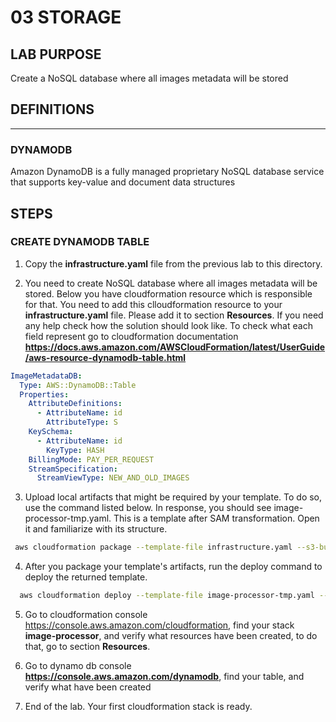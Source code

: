 # 03 STORAGE

## LAB PURPOSE

Create a NoSQL database where all images metadata will be stored

## DEFINITIONS
----

### DYNAMODB

Amazon DynamoDB is a fully managed proprietary NoSQL database service that supports key-value and document data structures

## STEPS

### CREATE DYNAMODB TABLE

1. Copy the **infrastructure.yaml** file from the previous lab to this directory.

2. You need to create NoSQL database where all images metadata will be stored. Below you have cloudformation resource which is responsible for that. You need to add this clloudformation resource to your **infrastructure.yaml** file. Please add it to section **Resources**. If you need any help check how the solution should look like. To check what each field represent go to cloudformation documentation **https://docs.aws.amazon.com/AWSCloudFormation/latest/UserGuide/aws-resource-dynamodb-table.html**

  ```yaml
  ImageMetadataDB:
    Type: AWS::DynamoDB::Table
    Properties:
      AttributeDefinitions:
        - AttributeName: id
          AttributeType: S
      KeySchema:
        - AttributeName: id
          KeyType: HASH
      BillingMode: PAY_PER_REQUEST
      StreamSpecification:
        StreamViewType: NEW_AND_OLD_IMAGES
  ```


3. Upload local artifacts that might be required by your template. To do so, use the command listed below. In response, you should see image-processor-tmp.yaml. This is a template after SAM transformation. Open it and familiarize with its structure.

```bash
 aws cloudformation package --template-file infrastructure.yaml --s3-bucket $ARTIFACT_BUCKET --output-template-file image-processor-tmp.yaml
```

4. After you package your template's artifacts, run the deploy command to deploy the returned template.

```bash
  aws cloudformation deploy --template-file image-processor-tmp.yaml --stack-name $PROJECT_NAME --capabilities CAPABILITY_NAMED_IAM --parameter-overrides ProjectName=$PROJECT_NAME Environment=$ENVIRONMENT
```

5. Go to cloudformation console  https://console.aws.amazon.com/cloudformation, find your stack **image-processor**, and verify what resources have been created, to do that, go to section **Resources**. 

6. Go to dynamo db console **https://console.aws.amazon.com/dynamodb**, find your table, and verify what have been created

7. End of the lab. Your first cloudformation stack is ready.
